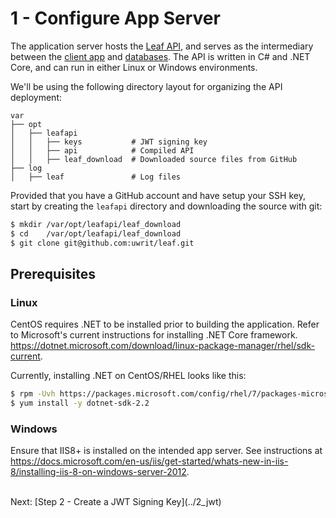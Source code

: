 # 1 - Configure App Server
The application server hosts the <a href="https://github.com/uwrit/leaf/tree/master/src/server" target="_blank">Leaf API</a>, and serves as the intermediary between the <a href="https://github.com/uwrit/leaf/tree/master/src/ui-client" target="_blank">client app</a> and <a href="https://github.com/uwrit/leaf/tree/master/src/db" target="_blank">databases</a>. The API is written in C# and .NET Core, and can run in either Linux or Windows environments. 

We'll be using the following directory layout for organizing the API deployment:  

```
var
├── opt
│   ├── leafapi
│   │   ├── keys           # JWT signing key
│   │   ├── api            # Compiled API
│   │   ├── leaf_download  # Downloaded source files from GitHub
├── log
│   ├── leaf               # Log files
```

Provided that you have a GitHub account and have setup your SSH key, start by creating the `leafapi` directory and downloading the source with git:

```bash
$ mkdir /var/opt/leafapi/leaf_download
$ cd    /var/opt/leafapi/leaf_download
$ git clone git@github.com:uwrit/leaf.git
```

## Prerequisites

### Linux
CentOS requires .NET to be installed prior to building the application. Refer to Microsoft's current instructions for installing .NET Core framework.
<a href="https://dotnet.microsoft.com/download/linux-package-manager/rhel/sdk-current" target="_blank">https://dotnet.microsoft.com/download/linux-package-manager/rhel/sdk-current</a>.


Currently, installing .NET on CentOS/RHEL looks like this:
```bash
$ rpm -Uvh https://packages.microsoft.com/config/rhel/7/packages-microsoft-prod.rpm
$ yum install -y dotnet-sdk-2.2
```

### Windows
Ensure that IIS8+ is installed on the intended app server. See instructions at <a href="https://docs.microsoft.com/en-us/iis/get-started/whats-new-in-iis-8/installing-iis-8-on-windows-server-2012" target="_blank">https://docs.microsoft.com/en-us/iis/get-started/whats-new-in-iis-8/installing-iis-8-on-windows-server-2012</a>.


<br>
Next: [Step 2 - Create a JWT Signing Key](../2_jwt)
